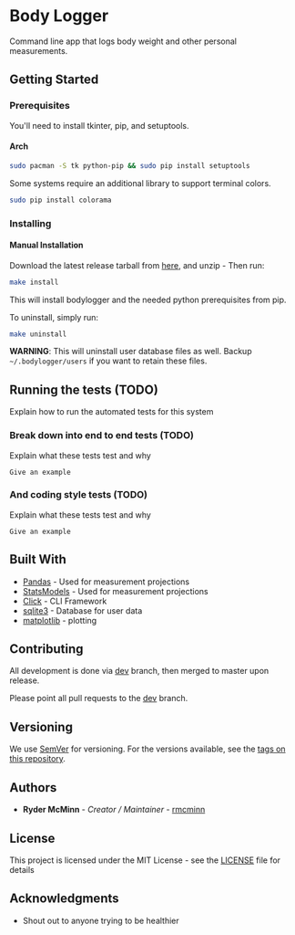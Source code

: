 # Body Logger

Command line app that logs body weight and other personal measurements.

## Getting Started

### Prerequisites

You'll need to install tkinter, pip, and setuptools.

#### Arch

```bash
sudo pacman -S tk python-pip && sudo pip install setuptools
```

Some systems require an additional library to support terminal colors.
```bash
sudo pip install colorama
```

### Installing

#### Manual Installation

Download the latest release tarball from [here](https://github.com/rmcminn/bodylogger/releases), and unzip - Then run:

```bash
make install
```

This will install bodylogger and the needed python prerequisites from pip.

To uninstall, simply run:

```bash
make uninstall
```

**WARNING**: This will uninstall user database files as well. Backup `~/.bodylogger/users` if you want to retain these files.


## Running the tests (TODO)

Explain how to run the automated tests for this system

### Break down into end to end tests (TODO)

Explain what these tests test and why

```
Give an example
```

### And coding style tests (TODO)

Explain what these tests test and why

```
Give an example
```

## Built With

* [Pandas](http://pandas.pydata.org/) - Used for measurement projections
* [StatsModels](http://www.statsmodels.org/stable/index.html) - Used for measurement projections
* [Click](http://click.pocoo.org/5/) - CLI Framework
* [sqlite3](https://www.sqlite.org/) - Database for user data
* [matplotlib](https://matplotlib.org/) - plotting

## Contributing

All development is done via [dev](https://github.com/rmcminn/bodylogger/tree/dev) branch, then merged to master upon release.

Please point all pull requests to the [dev](https://github.com/rmcminn/bodylogger/tree/dev) branch.

## Versioning

We use [SemVer](http://semver.org/) for versioning. For the versions available, see the [tags on this repository](https://github.com/rmcminn/bodylogger/tags).

## Authors

* **Ryder McMinn** - *Creator / Maintainer* - [rmcminn](https://github.com/rmcminn)

## License

This project is licensed under the MIT License - see the [LICENSE](LICENSE) file for details

## Acknowledgments

* Shout out to anyone trying to be healthier
